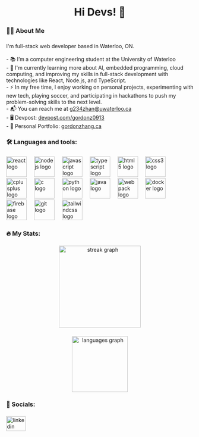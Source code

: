 <h1 align="center">Hi Devs! 👋</h1>

###

<h3 align="left">👨‍💻  About Me</h3>

###

<p align="left">I'm full-stack web developer based in Waterloo, ON. <br><br>- 📚  I’m a computer engineering student at the University of Waterloo<br>- 🔭  I'm currently learning more about AI, embedded programming, cloud computing, and improving my skills in full-stack development with technologies like React, Node.js, and TypeScript.<br>- ⚡ In my free time, I enjoy working on personal projects, experimenting with new tech, playing soccer, and participating in hackathons to push my problem-solving skills to the next level.<br>- 📬 You can reach me at <a href="mailto:g234zhan@uwaterloo.ca">g234zhan@uwaterloo.ca</a><br> - 🖥️ Devpost: <a href="https://devpost.com/gordonz0913" target="_blank">devpost.com/gordonz0913</a><br> - 🚀 Personal Portfolio: <a href="https://gordonzhang.ca" target="_blank">gordonzhang.ca</a>
</p>

###

<h3 align="left">🛠 Languages and tools:</h3>

###

<div align="left">
  <img src="https://skillicons.dev/icons?i=react" height="55" alt="react logo"  />
  <img width="12" />
  <img src="https://skillicons.dev/icons?i=nodejs" height="55" alt="nodejs logo"  />
  <img width="12" />
  <img src="https://skillicons.dev/icons?i=js" height="55" alt="javascript logo"  />
  <img width="12" />
  <img src="https://skillicons.dev/icons?i=ts" height="55" alt="typescript logo"  />
  <img width="12" />
  <img src="https://skillicons.dev/icons?i=html" height="55" alt="html5 logo"  />
  <img width="12" />
  <img src="https://skillicons.dev/icons?i=css" height="55" alt="css3 logo"  />
  <img width="12" />
  <img src="https://skillicons.dev/icons?i=cpp" height="55" alt="cplusplus logo"  />
  <img width="12" />
  <img src="https://skillicons.dev/icons?i=c" height="55" alt="c logo"  />
  <img width="12" />
  <img src="https://skillicons.dev/icons?i=py" height="55" alt="python logo"  />
  <img width="12" />
  <img src="https://skillicons.dev/icons?i=java" height="55" alt="java logo"  />
  <img width="12" />
  <img src="https://skillicons.dev/icons?i=webpack" height="55" alt="webpack logo"  />
  <img width="12" />
  <img src="https://skillicons.dev/icons?i=docker" height="55" alt="docker logo"  />
  <img width="12" />
  <img src="https://skillicons.dev/icons?i=firebase" height="55" alt="firebase logo"  />
  <img width="12" />
  <img src="https://skillicons.dev/icons?i=git" height="55" alt="git logo"  />
  <img width="12" />
  <img src="https://skillicons.dev/icons?i=tailwind" height="55" alt="tailwindcss logo"  />
</div>

###

<h3 align="left">🔥   My Stats:</h3>

###

<div align="center">
  <img src="https://streak-stats.demolab.com?user=gordonzhang1&locale=en&mode=daily&theme=dark&hide_border=false&border_radius=5&order=3" height="220" alt="streak graph"  />
</div>

###

<div align="center">
    <img src="https://github-readme-stats.vercel.app/api/top-langs?username=gordonzhang1&locale=en&hide_title=false&layout=compact&card_width=320&langs_count=5&theme=dracula&hide_border=false&order=2" height="150" alt="languages graph"  />
</div>

###

<h3 align="left">💫  Socials:</h3>

###

<div align="left">
  <a href="https://www.linkedin.com/in/gordonzhang1/" target="_blank">
    <img src="https://raw.githubusercontent.com/maurodesouza/profile-readme-generator/master/src/assets/icons/social/linkedin/default.svg" width="52" height="40" alt="linkedin logo"  />
  </a>
</div>

